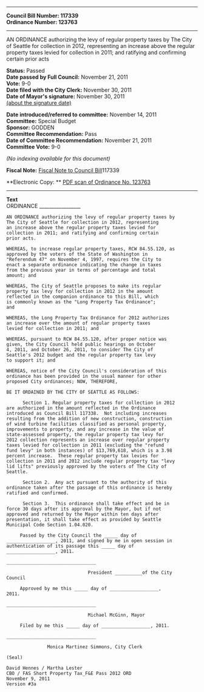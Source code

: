 * * * * *  
  
**Council Bill Number: [](#h0)[](#h2)117339**   
**Ordinance Number: 123763**  
  
* * * * *  
  
AN ORDINANCE authorizing the levy of regular property taxes by The City of Seattle for collection in 2012, representing an increase above the regular property taxes levied for collection in 2011; and ratifying and confirming certain prior acts  
  
**Status:** Passed   
**Date passed by Full Council:** November 21, 2011   
**Vote:** 9-0   
**Date filed with the City Clerk:** November 30, 2011   
**Date of Mayor's signature:** November 30, 2011   
[(about the signature date)](/~public/approvaldate.htm)   
  
  
**Date introduced/referred to committee:** November 14, 2011   
**Committee:** Special Budget   
**Sponsor:** GODDEN   
**Committee Recommendation:** Pass   
**Date of Committee Recommendation:** November 21, 2011   
**Committee Vote:** 9-0   
  
*(No indexing available for this document)*  
  
**Fiscal Note:** [Fiscal Note to Council Bill](http://clerk.seattle.gov/~public/fnote/117339.htm)[](#h1)[](#h3)117339  
  
**Electronic Copy: ** [PDF scan of Ordinance No. 123763](/~archives/Ordinances/Ord_123763.pdf)  
  
* * * * *  
  
**Text**  
    ORDINANCE _________________  
  
    AN ORDINANCE authorizing the levy of regular property taxes by  
    The City of Seattle for collection in 2012, representing  
    an increase above the regular property taxes levied for  
    collection in 2011; and ratifying and confirming certain  
    prior acts.  
  
    WHEREAS, to increase regular property taxes, RCW 84.55.120, as  
    approved by the voters of the State of Washington in  
    "Referendum 47" on November 4, 1997, requires the City to  
    enact a separate ordinance indicating the change in taxes  
    from the previous year in terms of percentage and total  
    amount; and  
  
    WHEREAS, The City of Seattle proposes to make its regular  
    property tax levy for collection in 2012 in the amount  
    reflected in the companion ordinance to this Bill, which  
    is commonly known as the "Long Property Tax Ordinance";  
    and  
  
    WHEREAS, the Long Property Tax Ordinance for 2012 authorizes  
    an increase over the amount of regular property taxes  
    levied for collection in 2011; and  
  
    WHEREAS, pursuant to RCW 84.55.120, after proper notice was  
    given, the City Council held public hearings on October  
    4, 2011, and October 26, 2011, to consider The City of  
    Seattle's 2012 budget and the regular property tax levy  
    to support it; and  
  
    WHEREAS, notice of the City Council's consideration of this  
    ordinance has been provided in the usual manner for other  
    proposed City ordinances; NOW, THEREFORE,  
  
    BE IT ORDAINED BY THE CITY OF SEATTLE AS FOLLOWS:  
  
          Section 1. Regular property taxes for collection in 2012  
    are authorized in the amount reflected in the Ordinance  
    introduced as Council Bill 117338.  Not including increases  
    resulting from the addition of new construction, construction  
    of wind turbine facilities classified as personal property,  
    improvements to property, and any increase in the value of  
    state-assessed property, the regular property tax levy for  
    2012 collection represents an increase over regular property  
    taxes levied for collection in 2011 (excluding the "refund  
    fund levy" in both instances) of $13,769,618, which is a 3.98  
    percent increase.  These regular property tax levies for  
    collection in 2011 and 2012 include regular property tax "levy  
    lid lifts" previously approved by the voters of The City of  
    Seattle.  
  
          Section 2.  Any act pursuant to the authority of this  
    ordinance taken after the passage of this ordinance is hereby  
    ratified and confirmed.  
  
          Section 3.  This ordinance shall take effect and be in  
    force 30 days after its approval by the Mayor, but if not  
    approved and returned by the Mayor within ten days after  
    presentation, it shall take effect as provided by Seattle  
    Municipal Code Section 1.04.020.  
  
         Passed by the City Council the _____ day of  
    __________________, 2011, and signed by me in open session in  
    authentication of its passage this _____ day of  
    __________________, 2011.  
  
    _________________________________  
  
                                  President __________of the City  
    Council  
  
         Approved by me this _____ day of __________________,  
    2011.  
  
    _________________________________  
  
                                  Michael McGinn, Mayor  
  
         Filed by me this _____ day of __________________, 2011.  
  
    _________________________________  
  
                   Monica Martinez Simmons, City Clerk  
  
    (Seal)  
  
    David Hennes / Martha Lester  
    CBO / FAS Short Property Tax_F&E Pass 2012 ORD  
    November 9, 2011  
    Version #3a  
